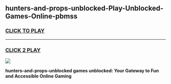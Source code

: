 
## hunters-and-props-unblocked-Play-Unblocked-Games-Online-pbmss
<h3>
<a href="https://premium76.site?title=hunters-and-props-unblocked&ref=25A">CLICK TO PLAY</a></h3>
<hr>

<h3>
<a href="https://premium76.site?title=hunters-and-props-unblocked&ref=25A">CLICK 2 PLAY</a>
  
</h3>

<a href="https://premium76.site?title=hunters-and-props-unblocked&ref=25A"><img src="https://clearcache.store/games.png"></a>


**hunters-and-props-unblocked games unblocked: Your Gateway to Fun and Accessible Online Gaming**
